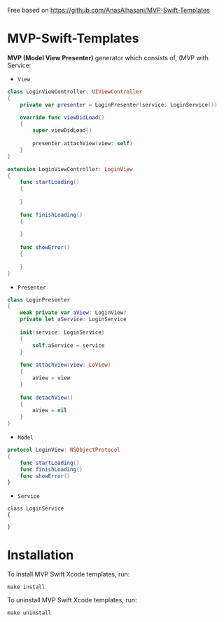 Free based on https://github.com/AnasAlhasani/MVP-Swift-Templates


# MVP-Swift-Templates
__MVP (Model View Presenter)__ generator which consists of, (MVP with Service:

* `View` 

```swift
class LoginViewController: UIViewController
{    
    private var presenter = LoginPresenter(service: LoginService())

    override func viewDidLoad()
    {
        super.viewDidLoad()
        
        presenter.attachView(view: self)
    }
}

extension LoginViewController: LoginView
{
    func startLoading()
    {
        
    }
    
    func finishLoading()
    {
        
    }
    
    func showError()
    {
        
    }
}

```

* `Presenter`

```swift
class LoginPresenter
{
    weak private var aView: LoginView?
    private let aService: LoginService
    
    init(service: LoginService)
    {
        self.aService = service
    }
    
    func attachView(view: LoView)
    {
        aView = view
    }
    
    func detachView()
    {
        aView = nil
    }
}
```

* `Model`

```swift
protocol LoginView: NSObjectProtocol
{
    func startLoading()
    func finishLoading()
    func showError()
}
```

* `Service`

```swif
class LoginService
{

}
```

# Installation

To install MVP Swift Xcode templates, run:

```
make install
```
To uninstall MVP Swift Xcode templates, run:

```
make uninstall
```
